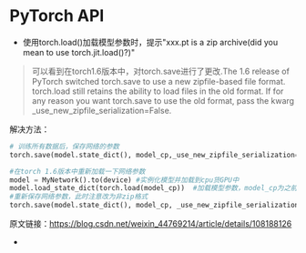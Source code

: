 # PyTorch API

- 使用torch.load()加载模型参数时，提示"xxx.pt is a zip archive(did you mean to use torch.jit.load()?)"

> 可以看到在torch1.6版本中，对torch.save进行了更改.The 1.6 release of PyTorch switched torch.save to use a new zipfile-based file format. torch.load still retains the ability to load files in the old format. If for any reason you want torch.save to use the old format, pass the kwarg _use_new_zipfile_serialization=False.

解决方法：
```python
# 训练所有数据后，保存网络的参数
torch.save(model.state_dict(), model_cp,_use_new_zipfile_serialization=False)  
```
```python
#在torch 1.6版本中重新加载一下网络参数
model = MyNetwork().to(device) #实例化模型并加载到cpu货GPU中
model.load_state_dict(torch.load(model_cp))  #加载模型参数，model_cp为之前训练好的模型参数（zip格式）
#重新保存网络参数，此时注意改为非zip格式
torch.save(model.state_dict(), model_cp, _use_new_zipfile_serialization=False)
```


原文链接：https://blog.csdn.net/weixin_44769214/article/details/108188126

- 